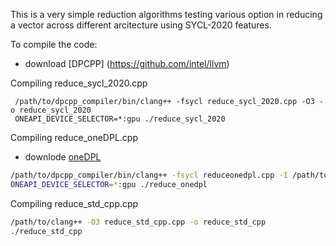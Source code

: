 This is a very simple reduction algorithms testing various option in reducing a vector across different arcitecture using SYCL-2020 features.

To compile the code: 
* download [DPCPP] (https://github.com/intel/llvm) 

Compiling reduce_sycl_2020.cpp 
```bahs
 /path/to/dpcpp_compiler/bin/clang++ -fsycl reduce_sycl_2020.cpp -O3 -o reduce_sycl_2020
 ONEAPI_DEVICE_SELECTOR=*:gpu ./reduce_sycl_2020
```


Compiling reduce_oneDPL.cpp
 * downlode [oneDPL](https://github.com/oneapi-src/oneDPL)
```bash
/path/to/dpcpp_compiler/bin/clang++ -fsycl reduceonedpl.cpp -I /path/to/oneDPL/include -DONEDPL_USE_TBB_BACKEND=0 -DONEDPL_USE_DPCPP_BACKEND=1 -DPSTL_USE_PARALLEL_POLICIES=0 -O3 -o reduce_onedpl
ONEAPI_DEVICE_SELECTOR=*:gpu ./reduce_onedpl 
```

Compiling reduce_std_cpp.cpp
```bash
/path/to/clang++ -O3 reduce_std_cpp.cpp -o reduce_std_cpp
./reduce_std_cpp
```
